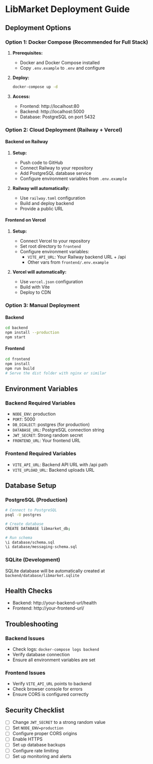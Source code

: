 # LibMarket Deployment Guide

## Deployment Options

### Option 1: Docker Compose (Recommended for Full Stack)

1. **Prerequisites:**
   - Docker and Docker Compose installed
   - Copy `.env.example` to `.env` and configure

2. **Deploy:**
   ```bash
   docker-compose up -d
   ```

3. **Access:**
   - Frontend: http://localhost:80
   - Backend: http://localhost:5000
   - Database: PostgreSQL on port 5432

### Option 2: Cloud Deployment (Railway + Vercel)

#### Backend on Railway

1. **Setup:**
   - Push code to GitHub
   - Connect Railway to your repository
   - Add PostgreSQL database service
   - Configure environment variables from `.env.example`

2. **Railway will automatically:**
   - Use `railway.toml` configuration
   - Build and deploy backend
   - Provide a public URL

#### Frontend on Vercel

1. **Setup:**
   - Connect Vercel to your repository
   - Set root directory to `frontend`
   - Configure environment variables:
     - `VITE_API_URL`: Your Railway backend URL + /api
     - Other vars from `frontend/.env.example`

2. **Vercel will automatically:**
   - Use `vercel.json` configuration
   - Build with Vite
   - Deploy to CDN

### Option 3: Manual Deployment

#### Backend
```bash
cd backend
npm install --production
npm start
```

#### Frontend
```bash
cd frontend
npm install
npm run build
# Serve the dist folder with nginx or similar
```

## Environment Variables

### Backend Required Variables
- `NODE_ENV`: production
- `PORT`: 5000
- `DB_DIALECT`: postgres (for production)
- `DATABASE_URL`: PostgreSQL connection string
- `JWT_SECRET`: Strong random secret
- `FRONTEND_URL`: Your frontend URL

### Frontend Required Variables
- `VITE_API_URL`: Backend API URL with /api path
- `VITE_UPLOAD_URL`: Backend uploads URL

## Database Setup

### PostgreSQL (Production)
```bash
# Connect to PostgreSQL
psql -U postgres

# Create database
CREATE DATABASE libmarket_db;

# Run schema
\i database/schema.sql
\i database/messaging-schema.sql
```

### SQLite (Development)
SQLite database will be automatically created at `backend/database/libmarket.sqlite`

## Health Checks

- Backend: http://your-backend-url/health
- Frontend: http://your-frontend-url/

## Troubleshooting

### Backend Issues
- Check logs: `docker-compose logs backend`
- Verify database connection
- Ensure all environment variables are set

### Frontend Issues
- Verify `VITE_API_URL` points to backend
- Check browser console for errors
- Ensure CORS is configured correctly

## Security Checklist

- [ ] Change `JWT_SECRET` to a strong random value
- [ ] Set `NODE_ENV=production`
- [ ] Configure proper CORS origins
- [ ] Enable HTTPS
- [ ] Set up database backups
- [ ] Configure rate limiting
- [ ] Set up monitoring and alerts
